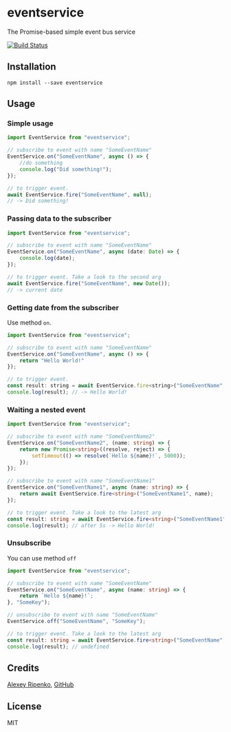 # eventservice

The Promise-based simple event bus service

[![Build Status](https://travis-ci.org/AlexeyRipenko/eventservice.svg?branch=master)](https://travis-ci.org/AlexeyRipenko/eventservice)

## Installation

```
npm install --save eventservice
```

## Usage

### Simple usage
```js
import EventService from "eventservice";

// subscribe to event with name "SomeEventName"
EventService.on("SomeEventName", async () => {
    //do something
    console.log("Did something!");
});

// to trigger event.
await EventService.fire("SomeEventName", null);
// -> Did something!
```

### Passing data to the subscriber
```js
import EventService from "eventservice";

// subscribe to event with name "SomeEventName"
EventService.on("SomeEventName", async (date: Date) => {
    console.log(date);
});

// to trigger event. Take a look to the second arg
await EventService.fire("SomeEventName", new Date());
// -> current date
```

### Getting date from the subscriber
Use method `on`.
```js
import EventService from "eventservice";

// subscribe to event with name "SomeEventName"
EventService.on("SomeEventName", async () => {
    return "Hello World!"
});

// to trigger event.
const result: string = await EventService.fire<string>("SomeEventName", null);
console.log(result); // -> Hello World!
```

### Waiting a nested event
```ts
import EventService from "eventservice";

// subscribe to event with name "SomeEventName2"
EventService.on("SomeEventName2", (name: string) => {
    return new Promise<string>((resolve, reject) => {
        setTimeout(() => resolve(`Hello ${name}!`, 5000));
    });
});

// subscribe to event with name "SomeEventName1"
EventService.on("SomeEventName1", async (name: string) => {
    return await EventService.fire<string>("SomeEventName1", name);
});

// to trigger event. Take a look to the latest arg
const result: string = await EventService.fire<string>("SomeEventName1", "World");
console.log(result); // after 5s -> Hello World!
```

### Unsubscribe
You can use method `off`
```ts
import EventService from "eventservice";

// subscribe to event with name "SomeEventName"
EventService.on("SomeEventName", async (name: string) => {
    return `Hello ${name}!`;
}, "SomeKey");

// unsubscribe to event with name "SomeEventName"
EventService.off("SomeEventName", "SomeKey");

// to trigger event. Take a look to the latest arg
const result: string = await EventService.fire<string>("SomeEventName", "World");
console.log(result); // undefined
```

## Credits
[Alexey Ripenko](http://ripenko.ru/), [GitHub](https://github.com/AlexeyRipenko/)

## License

MIT
